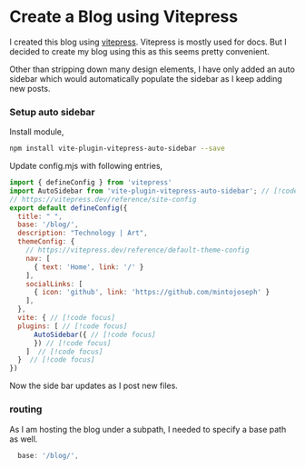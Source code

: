 # Create a Blog using Vitepress

I created this blog using [vitepress](https://vitepress.dev/). Vitepress is mostly used for docs. But I decided to create my blog using this as this seems pretty convenient.

Other than stripping down many design elements, I have only added an auto sidebar which would automatically populate the sidebar as I keep adding new posts.

### Setup auto sidebar

Install module,

```bash
npm install vite-plugin-vitepress-auto-sidebar --save
```

Update config.mjs with following entries,

```js
import { defineConfig } from 'vitepress'
import AutoSidebar from 'vite-plugin-vitepress-auto-sidebar'; // [!code focus]
// https://vitepress.dev/reference/site-config
export default defineConfig({
  title: " ",
  base: '/blog/',
  description: "Technology | Art",
  themeConfig: {
    // https://vitepress.dev/reference/default-theme-config
    nav: [
      { text: 'Home', link: '/' }
    ],
    socialLinks: [
      { icon: 'github', link: 'https://github.com/mintojoseph' }
    ],
  },
  vite: { // [!code focus]
  plugins: [ // [!code focus]
      AutoSidebar({ // [!code focus]
      }) // [!code focus]
    ]  // [!code focus]
  }  // [!code focus]
})
```

Now the side bar updates as I post new files.


### routing

As I am hosting the blog under a subpath, I needed to specify a base path as well.


```js
  base: '/blog/',
```
